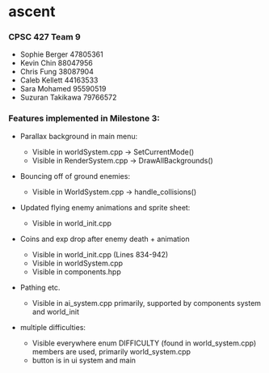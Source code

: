 # ascent

### CPSC 427 Team 9
- Sophie Berger 47805361
- Kevin Chin 88047956
- Chris Fung 38087904
- Caleb Kellett 44163533
- Sara Mohamed 95590519
- Suzuran Takikawa 79766572

### Features implemented in Milestone 3:

- Parallax background in main menu: 
	- Visible in worldSystem.cpp -> SetCurrentMode()
	- Visible in RenderSystem.cpp -> DrawAllBackgrounds()

- Bouncing off of ground enemies:
	- Visible in WorldSystem.cpp -> handle_collisions()

- Updated flying enemy animations and sprite sheet:
	- Visible in world_init.cpp

- Coins and exp drop after enemy death + animation 
	- Visible in world_init.cpp (Lines 834-942)
	- Visible in worldSystem.cpp
	- Visible in components.hpp

- Pathing etc.
	- Visible in ai_system.cpp primarily, supported by components system and world_init

- multiple difficulties:
	- Visible everywhere enum DIFFICULTY (found in world_system.cpp) members are used, primarily world_system.cpp
	- button is in ui system and main